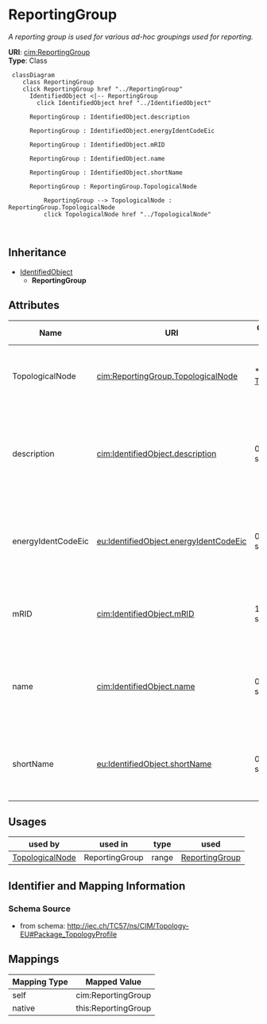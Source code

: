 # ReportingGroup


_A reporting group is used for various ad-hoc groupings used for reporting._





**URI**: [cim:ReportingGroup](http://iec.ch/TC57/CIM100#ReportingGroup)<br />
**Type**: Class




```mermaid
 classDiagram
    class ReportingGroup
    click ReportingGroup href "../ReportingGroup"
      IdentifiedObject <|-- ReportingGroup
        click IdentifiedObject href "../IdentifiedObject"
      
      ReportingGroup : IdentifiedObject.description
        
      ReportingGroup : IdentifiedObject.energyIdentCodeEic
        
      ReportingGroup : IdentifiedObject.mRID
        
      ReportingGroup : IdentifiedObject.name
        
      ReportingGroup : IdentifiedObject.shortName
        
      ReportingGroup : ReportingGroup.TopologicalNode
        
          ReportingGroup --> TopologicalNode : ReportingGroup.TopologicalNode
          click TopologicalNode href "../TopologicalNode"
        
      
```





## Inheritance
* [IdentifiedObject](IdentifiedObject.md)
    * **ReportingGroup**



## Attributes


| Name | URI | Cardinality and Range | Description | Inheritance |
| ---  | --- | --- | --- | --- |
| TopologicalNode | [cim:ReportingGroup.TopologicalNode](http://iec.ch/TC57/CIM100#ReportingGroup.TopologicalNode) | * <br />  [TopologicalNode](TopologicalNode.md)  | The topological nodes that belong to the reporting group | direct |
| description | [cim:IdentifiedObject.description](http://iec.ch/TC57/CIM100#IdentifiedObject.description) | 0..1 <br />  string  | The description is a free human readable text describing or naming the object | [IdentifiedObject](IdentifiedObject.md) |
| energyIdentCodeEic | [eu:IdentifiedObject.energyIdentCodeEic](http://iec.ch/TC57/CIM100-European#IdentifiedObject.energyIdentCodeEic) | 0..1 <br />  string  | The attribute is used for an exchange of the EIC code (Energy identification ... | [IdentifiedObject](IdentifiedObject.md) |
| mRID | [cim:IdentifiedObject.mRID](http://iec.ch/TC57/CIM100#IdentifiedObject.mRID) | 1 <br />  string  | Master resource identifier issued by a model authority | [IdentifiedObject](IdentifiedObject.md) |
| name | [cim:IdentifiedObject.name](http://iec.ch/TC57/CIM100#IdentifiedObject.name) | 0..1 <br />  string  | The name is any free human readable and possibly non unique text naming the o... | [IdentifiedObject](IdentifiedObject.md) |
| shortName | [eu:IdentifiedObject.shortName](http://iec.ch/TC57/CIM100-European#IdentifiedObject.shortName) | 0..1 <br />  string  | The attribute is used for an exchange of a human readable short name with len... | [IdentifiedObject](IdentifiedObject.md) |





## Usages

| used by | used in | type | used |
| ---  | --- | --- | --- |
| [TopologicalNode](TopologicalNode.md) | ReportingGroup | range | [ReportingGroup](ReportingGroup.md) |






## Identifier and Mapping Information







### Schema Source


* from schema: http://iec.ch/TC57/ns/CIM/Topology-EU#Package_TopologyProfile





## Mappings

| Mapping Type | Mapped Value |
| ---  | ---  |
| self | cim:ReportingGroup |
| native | this:ReportingGroup |




